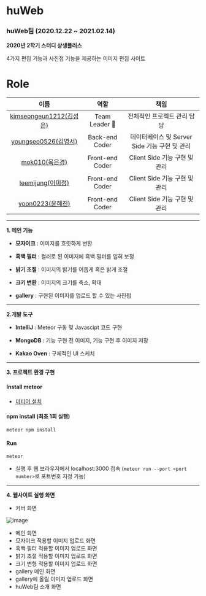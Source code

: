 # huWeb

### huWeb팀 (2020.12.22 ~ 2021.02.14)

**2020년 2학기 스터디 상생플러스**

4가지 편집 기능과 사진첩 기능을 제공하는 이미지 편집 사이트

# Role

|                            이름                             |              역할              |                           책임                            |
| :---------------------------------------------------------: | :----------------------------: | :-------------------------------------------------------: |
|   [kimseongeun1212(김성은)](https://github.com/kimseongeun1212)     |       Team Leader 👑        |                전체적인 프로젝트 관리 담당                |
|   [youngseo0526(김영서)](https://github.com/youngseo0526)   |        Back-end Coder         |               데이터베이스 및 Server Side 기능 구현 및 관리               |
|   [mok010(목은경)](https://github.com/mok010)   |        Front-end Coder         |               Client Side 기능 구현 및 관리               |
|   [leemijung(이미정)](https://github.com/leemijung)   |        Front-end Coder         |            Client Side 기능 구현 및 관리                  |
|   [yoon0223(윤혜진)](https://github.com/yoon0223)   |        Front-end Coder         |              Client Side 기능 구현 및 관리                |

-------------------

**1. 메인 기능**

- **모자이크** : 이미지를 흐릿하게 변환

- **흑백 필터** : 컬러로 된 이미지에 흑백 필터를 입혀 보정

- **밝기 조절** : 이미지의 밝기를 어둡게 혹은 밝게 조절

- **크키 변환** : 이미지의 크기를 축소, 확대

- **gallery** : 구현된 이미지를 업로드 할 수 있는 사진첩

-------------------

**2.개발 도구**

- **IntelliJ** : Meteor 구동 및 Javascipt 코드 구현

- **MongoDB** : 기능 구현 전 이미지, 기능 구현 후 이미지 저장

- **Kakao Oven** : 구체적인 UI 스케치

-------------------

**3. 프로젝트 환경 구현**

#### Install meteor

* [미티어 설치](https://www.meteor.com/install)

#### npm install (최초 1회 실행)

```
meteor npm install
```

#### Run

```
meteor
```

* 실행 후 웹 브라우저에서 localhost:3000 접속  (```meteor run --port <port number>```로 포트번호 지정 가능)

------------------------

**4. 웹사이트 실행 화면**

- 커버 화면

![image](https://user-images.githubusercontent.com/60006301/108482841-55ef0a00-72dd-11eb-9d96-9b0bd7bbb7cb.png)

- 메인 화면
- 모자이크 적용할 이미지 업로드 화면
- 흑백 필터 적용할 이미지 업로드 화면
- 밝기 조절 적용할 이미지 업로드 화면
- 크기 변형 적용할 이미지 업로드 화면
- gallery 메인 화면
- gallery에 올릴 이미지 업로드 화면
- huWeb팀 소개 화면
